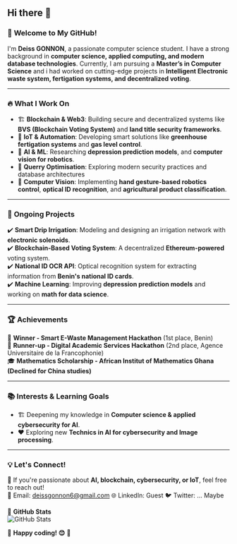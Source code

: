 ## Hi there 👋

### 🚀 **Welcome to My GitHub!**  

I'm **Deiss GONNON**, a passionate computer science student. I have a strong background in **computer science, applied computing, and modern database technologies**. Currently, I am pursuing a **Master’s in Computer Science** and i had worked on cutting-edge projects in **Intelligent Electronic waste system, fertigation systems, and decentralized voting**.  

---

### 🔥 **What I Work On**  

- 🏗 **Blockchain & Web3**: Building secure and decentralized systems like **BVS (Blockchain Voting System)** and **land title security frameworks**.  
- 📡 **IoT & Automation**: Developing smart solutions like **greenhouse fertigation systems** and **gas level control**.  
- 🧠 **AI & ML**: Researching  **depression prediction models**, and **computer vision for robotics**.  
- 🔐 **Querry Optimisation**: Exploring modern security practices and database architectures
- 🤖 **Computer Vision**: Implementing **hand gesture-based robotics control**, **optical ID recognition**, and **agricultural product classification**.  

---

### 🌱 **Ongoing Projects**  

✔️ **Smart Drip Irrigation**: Modeling and designing an irrigation network with **electronic solenoids**.  
✔️ **Blockchain-Based Voting System**: A decentralized **Ethereum-powered** voting system.  
✔️ **National ID OCR API**: Optical recognition system for extracting information from **Benin's national ID cards**.  
✔️ **Machine Learning**: Improving **depression prediction models** and working on **math for data science**.  

---

### 🏆 **Achievements**  

🏅 **Winner - Smart E-Waste Management Hackathon** (1st place, Benin)  
🥈 **Runner-up - Digital Academic Services Hackathon** (2nd place, Agence Universitaire de la Francophonie)  
🎓 **Mathematics Scholarship - African Institut of Mathematics Ghana (Declined for China studies)**  

---

### 📚 **Interests & Learning Goals**  

- 🏗 Deepening my knowledge in **Computer science & applied cybersecurity for AI**.   
- ❤️ Exploring new **Technics in AI for cybersecurity and Image processing**.  

---

### 💡 **Let's Connect!**  

🚀 If you're passionate about **AI, blockchain, cybersecurity, or IoT**, feel free to reach out!  
📧 Email: deissgonnon6@gmail.com
🌐 LinkedIn: Guest 
🐦 Twitter: ... Maybe

🔗 **GitHub Stats**  
![GitHub Stats](https://github-readme-stats.vercel.app/api?username=deissgonnon&show_icons=true&theme=radical)  

🚀 **Happy coding! 😊** 🚀   
